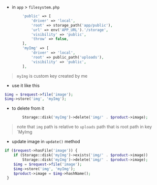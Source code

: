 - in `app` > `filesystem.php`

````php
        'public' => [
            'driver' => 'local',
            'root' => storage_path('app/public'),
            'url' => env('APP_URL').'/storage',
            'visibility' => 'public',
            'throw' => false,
        ],
        'myImg' => [
            'driver' => 'local',
            'root' => public_path('uploads'),
            'visibility' => 'public',
        ],
````

> `myImg` is custom key created by me

- use it like this

````php
$img = $request->file('image');
$img->store('img', 'myImg');
````

- to delete from it

````php
        Storage::disk('myImg')->delete('img/' . $product->image);
````

> note that `img` path is relative to `uploads` path that is root path in key `MyImg

- update image in `update()` method

````php
if ($request->hasFile('image')) {
    if (Storage::disk('myImg')->exists('img/' . $product->image))
        Storage::disk('myImg')->delete('img/' . $product->image);
    $img = $request->file('image');
    $img->store('img', 'myImg');
    $product->image = $img->hashName();
 }
````